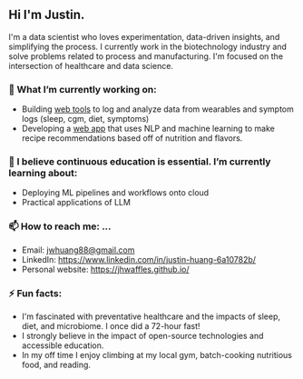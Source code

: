 ## Hi I'm Justin.

I'm a data scientist who loves experimentation, data-driven insights, and simplifying the process. I currently work in the biotechnology industry and solve problems related to process and manufacturing. I'm focused on the intersection of healthcare and data science. 

### 🔭 What I’m currently working on:

- Building [web tools](https://connect.posit.cloud/jhwaffles/content/0198a743-8aac-6e01-b377-b7c90b9f1907) to log and analyze data from wearables and symptom logs (sleep, cgm, diet, symptoms)
- Developing a [web app](https://flavorspace-nkugmzxwvtc7fffhsyd5tj.streamlit.app/) that uses NLP and machine learning to make recipe recommendations based off of nutrition and flavors.

### 🌱 I believe continuous education is essential. I’m currently learning about:

- Deploying ML pipelines and workflows onto cloud 
- Practical applications of LLM
  
### 📫 How to reach me: ...

- Email:  jwhuang88@gmail.com
- LinkedIn: https://www.linkedin.com/in/justin-huang-6a10782b/
- Personal website: https://jhwaffles.github.io/

### ⚡ Fun facts: 

- I'm fascinated with preventative healthcare and the impacts of sleep, diet, and microbiome. I once did a 72-hour fast!
- I strongly believe in the impact of open-source technologies and accessible education.
- In my off time I enjoy climbing at my local gym, batch-cooking nutritious food, and reading.

<!--
**jhwaffles/jhwaffles** is a ✨ _special_ ✨ repository because its `README.md` (this file) appears on your GitHub profile.

Here are some ideas to get you started:

- 🔭 I’m currently working on ...
- 🌱 I’m currently learning ...
- 👯 I’m looking to collaborate on ...
- 🤔 I’m looking for help with ...
- 💬 Ask me about ...

- 😄 Pronouns: ...
- ⚡ Fun fact: ...
-->
